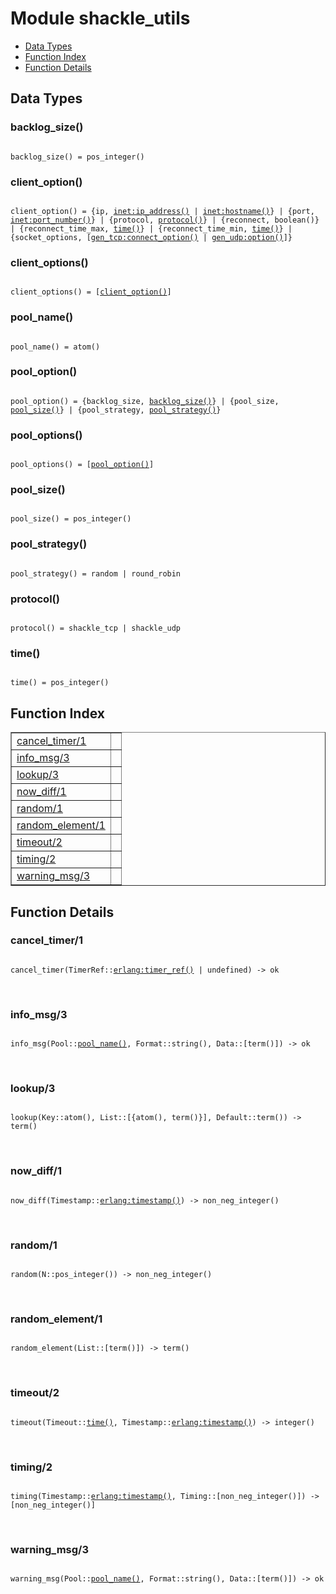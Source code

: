 

# Module shackle_utils #
* [Data Types](#types)
* [Function Index](#index)
* [Function Details](#functions)

<a name="types"></a>

## Data Types ##




### <a name="type-backlog_size">backlog_size()</a> ###


<pre><code>
backlog_size() = pos_integer()
</code></pre>




### <a name="type-client_option">client_option()</a> ###


<pre><code>
client_option() = {ip, <a href="inet.md#type-ip_address">inet:ip_address()</a> | <a href="inet.md#type-hostname">inet:hostname()</a>} | {port, <a href="inet.md#type-port_number">inet:port_number()</a>} | {protocol, <a href="#type-protocol">protocol()</a>} | {reconnect, boolean()} | {reconnect_time_max, <a href="#type-time">time()</a>} | {reconnect_time_min, <a href="#type-time">time()</a>} | {socket_options, [<a href="gen_tcp.md#type-connect_option">gen_tcp:connect_option()</a> | <a href="gen_udp.md#type-option">gen_udp:option()</a>]}
</code></pre>




### <a name="type-client_options">client_options()</a> ###


<pre><code>
client_options() = [<a href="#type-client_option">client_option()</a>]
</code></pre>




### <a name="type-pool_name">pool_name()</a> ###


<pre><code>
pool_name() = atom()
</code></pre>




### <a name="type-pool_option">pool_option()</a> ###


<pre><code>
pool_option() = {backlog_size, <a href="#type-backlog_size">backlog_size()</a>} | {pool_size, <a href="#type-pool_size">pool_size()</a>} | {pool_strategy, <a href="#type-pool_strategy">pool_strategy()</a>}
</code></pre>




### <a name="type-pool_options">pool_options()</a> ###


<pre><code>
pool_options() = [<a href="#type-pool_option">pool_option()</a>]
</code></pre>




### <a name="type-pool_size">pool_size()</a> ###


<pre><code>
pool_size() = pos_integer()
</code></pre>




### <a name="type-pool_strategy">pool_strategy()</a> ###


<pre><code>
pool_strategy() = random | round_robin
</code></pre>




### <a name="type-protocol">protocol()</a> ###


<pre><code>
protocol() = shackle_tcp | shackle_udp
</code></pre>




### <a name="type-time">time()</a> ###


<pre><code>
time() = pos_integer()
</code></pre>

<a name="index"></a>

## Function Index ##


<table width="100%" border="1" cellspacing="0" cellpadding="2" summary="function index"><tr><td valign="top"><a href="#cancel_timer-1">cancel_timer/1</a></td><td></td></tr><tr><td valign="top"><a href="#info_msg-3">info_msg/3</a></td><td></td></tr><tr><td valign="top"><a href="#lookup-3">lookup/3</a></td><td></td></tr><tr><td valign="top"><a href="#now_diff-1">now_diff/1</a></td><td></td></tr><tr><td valign="top"><a href="#random-1">random/1</a></td><td></td></tr><tr><td valign="top"><a href="#random_element-1">random_element/1</a></td><td></td></tr><tr><td valign="top"><a href="#timeout-2">timeout/2</a></td><td></td></tr><tr><td valign="top"><a href="#timing-2">timing/2</a></td><td></td></tr><tr><td valign="top"><a href="#warning_msg-3">warning_msg/3</a></td><td></td></tr></table>


<a name="functions"></a>

## Function Details ##

<a name="cancel_timer-1"></a>

### cancel_timer/1 ###

<pre><code>
cancel_timer(TimerRef::<a href="erlang.md#type-timer_ref">erlang:timer_ref()</a> | undefined) -&gt; ok
</code></pre>
<br />

<a name="info_msg-3"></a>

### info_msg/3 ###

<pre><code>
info_msg(Pool::<a href="#type-pool_name">pool_name()</a>, Format::string(), Data::[term()]) -&gt; ok
</code></pre>
<br />

<a name="lookup-3"></a>

### lookup/3 ###

<pre><code>
lookup(Key::atom(), List::[{atom(), term()}], Default::term()) -&gt; term()
</code></pre>
<br />

<a name="now_diff-1"></a>

### now_diff/1 ###

<pre><code>
now_diff(Timestamp::<a href="erlang.md#type-timestamp">erlang:timestamp()</a>) -&gt; non_neg_integer()
</code></pre>
<br />

<a name="random-1"></a>

### random/1 ###

<pre><code>
random(N::pos_integer()) -&gt; non_neg_integer()
</code></pre>
<br />

<a name="random_element-1"></a>

### random_element/1 ###

<pre><code>
random_element(List::[term()]) -&gt; term()
</code></pre>
<br />

<a name="timeout-2"></a>

### timeout/2 ###

<pre><code>
timeout(Timeout::<a href="#type-time">time()</a>, Timestamp::<a href="erlang.md#type-timestamp">erlang:timestamp()</a>) -&gt; integer()
</code></pre>
<br />

<a name="timing-2"></a>

### timing/2 ###

<pre><code>
timing(Timestamp::<a href="erlang.md#type-timestamp">erlang:timestamp()</a>, Timing::[non_neg_integer()]) -&gt; [non_neg_integer()]
</code></pre>
<br />

<a name="warning_msg-3"></a>

### warning_msg/3 ###

<pre><code>
warning_msg(Pool::<a href="#type-pool_name">pool_name()</a>, Format::string(), Data::[term()]) -&gt; ok
</code></pre>
<br />

